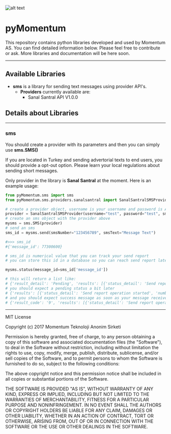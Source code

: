 ![alt text](https://mtas.com.tr/wp-content/uploads/2016/03/logoMTAS.png "Momentum AS Logo")

# pyMomentum
This repository contains python libraries developed and used by Momentum AS. You can find detailed information below. Please feel free to contribute or ask. More libraries and documentation will be here soon.

---

## Available Libraries
- **sms** is a library for sending text messages using provider API's.
  - **Providers** currently available are:
    - Sanal Santral API V1.0.0

## Details about Libraries
---
### sms

You should create a provider with its parameters and then you can simply use **sms.SMS()**

If you are located in Turkey and sending advertorial texts to end users, you should provide a opt-out option. Please learn your local regulations about sending short messages.

Only provider in the library is **Sanal Santral** at the moment. Here is an example usage:
```python
from pyMomentum.sms import sms
from pyMomentum.sms.providers.sanalsantral import SanalSantralSMSProvider

# create a provider object, username is your username and password is API key. smsHeader should be one of your registered headers (alphanumerical from information of SMS)
provider = SanalSantralSMSProvider(username="test", password="test", smsHeader="test")
# create an sms object with the provider above
mysms = sms.SMS(provider)
# send an sms
sms_id = mysms.send(smsNumber="123456789", smsText="Message Text")

#>>> sms_id
#{'message_id': 77300600}

# sms_id is numerical value that you can track your send report
# you can store this id in a database so you can reach send report later

mysms.status(message_id=sms_id['message_id'])

# this will return a list like:
# {'result_detail': 'Pending', 'results': [{'status_detail': 'Send report operation started', 'status': '25', 'number': '90500000000'}], 'result_code': '5'}
# you should expect a pending status a bit later
# {'results': [{'status_detail': 'Send report operation started', 'number': '90500000000', 'status': '25'}], 'result_detail': 'Pending', 'result_code': '5'}
# and you should expect success message as soon as your message received
# {'result_code': '9', 'results': [{'status_detail': 'Send report operation completed', 'status': '23', 'number': '90500000000'}], 'result_detail': 'Success'}
```
---

MIT License

Copyright (c) 2017 Momentum Teknoloji Anonim Sirketi

Permission is hereby granted, free of charge, to any person obtaining a copy
of this software and associated documentation files (the "Software"), to deal
in the Software without restriction, including without limitation the rights
to use, copy, modify, merge, publish, distribute, sublicense, and/or sell
copies of the Software, and to permit persons to whom the Software is
furnished to do so, subject to the following conditions:

The above copyright notice and this permission notice shall be included in all
copies or substantial portions of the Software.

THE SOFTWARE IS PROVIDED "AS IS", WITHOUT WARRANTY OF ANY KIND, EXPRESS OR
IMPLIED, INCLUDING BUT NOT LIMITED TO THE WARRANTIES OF MERCHANTABILITY,
FITNESS FOR A PARTICULAR PURPOSE AND NONINFRINGEMENT. IN NO EVENT SHALL THE
AUTHORS OR COPYRIGHT HOLDERS BE LIABLE FOR ANY CLAIM, DAMAGES OR OTHER
LIABILITY, WHETHER IN AN ACTION OF CONTRACT, TORT OR OTHERWISE, ARISING FROM,
OUT OF OR IN CONNECTION WITH THE SOFTWARE OR THE USE OR OTHER DEALINGS IN THE
SOFTWARE.
